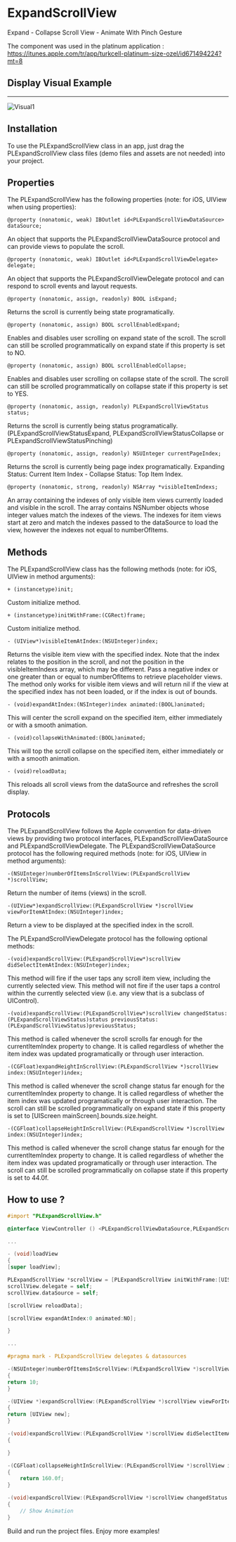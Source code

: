 # ExpandScrollView
Expand - Collapse Scroll View - Animate With Pinch Gesture 

The component was used in the platinum application : https://itunes.apple.com/tr/app/turkcell-platinum-size-ozel/id671494224?mt=8

## Display Visual Example 

----
![Visual1](http://g.recordit.co/2ExfUA6pbw.gif)


Installation
--------------

To use the PLExpandScrollView class in an app, just drag the PLExpandScrollView class files (demo files and assets are not needed) into your project.

Properties
--------------

The PLExpandScrollView has the following properties (note: for iOS, UIView when using properties):

    @property (nonatomic, weak) IBOutlet id<PLExpandScrollViewDataSource> dataSource;

An object that supports the PLExpandScrollViewDataSource protocol and can provide views to populate the scroll.

    @property (nonatomic, weak) IBOutlet id<PLExpandScrollViewDelegate> delegate;

An object that supports the PLExpandScrollViewDelegate protocol and can respond to scroll events and layout requests.

    @property (nonatomic, assign, readonly) BOOL isExpand;

Returns the scroll is currently being state programatically.

    @property (nonatomic, assign) BOOL scrollEnabledExpand;

Enables and disables user scrolling on expand state of the scroll. The scroll can still be scrolled programmatically on expand state if this property is set to NO.

    @property (nonatomic, assign) BOOL scrollEnabledCollapse;

Enables and disables user scrolling on collapse state of the scroll. The scroll can still be scrolled programmatically on collapse state if this property is set to YES.

    @property (nonatomic, assign, readonly) PLExpandScrollViewStatus status;

Returns the scroll is currently being status programatically. (PLExpandScrollViewStatusExpand, PLExpandScrollViewStatusCollapse or PLExpandScrollViewStatusPinching)

    @property (nonatomic, assign, readonly) NSUInteger currentPageIndex;

Returns the scroll is currently being page index programatically. Expanding Status: Current Item Index - Collapse Status: Top Item Index.

    @property (nonatomic, strong, readonly) NSArray *visibleItemIndexs;

An array containing the indexes of only visible item views currently loaded and visible in the scroll. The array contains NSNumber objects whose integer values match the indexes of the views. The indexes for item views start at zero and match the indexes passed to the dataSource to load the view, however the indexes not equal to numberOfItems.


Methods
--------------

The PLExpandScrollView class has the following methods (note: for iOS, UIView in method arguments):

    + (instancetype)init;

Custom initialize method.

    + (instancetype)initWithFrame:(CGRect)frame;

Custom initialize method.

    - (UIView*)visibleItemAtIndex:(NSUInteger)index;

Returns the visible item view with the specified index. Note that the index relates to the position in the scroll, and not the position in the visibleItemIndexs array, which may be different. Pass a negative index or one greater than or equal to numberOfItems to retrieve placeholder views. The method only works for visible item views and will return nil if the view at the specified index has not been loaded, or if the index is out of bounds.

    - (void)expandAtIndex:(NSInteger)index animated:(BOOL)animated;

This will center the scroll expand on the specified item, either immediately or with a smooth animation.

    - (void)collapseWithAnimated:(BOOL)animated;

This will top the scroll collapse on the specified item, either immediately or with a smooth animation.

    - (void)reloadData;

This reloads all scroll views from the dataSource and refreshes the scroll display.


Protocols
--------------

The PLExpandScrollView follows the Apple convention for data-driven views by providing two protocol interfaces, PLExpandScrollViewDataSource and PLExpandScrollViewDelegate. The PLExpandScrollViewDataSource protocol has the following required methods (note: for iOS, UIView in method arguments):

    -(NSUInteger)numberOfItemsInScrollView:(PLExpandScrollView *)scrollView;

Return the number of items (views) in the scroll.

    -(UIView*)expandScrollView:(PLExpandScrollView *)scrollView viewForItemAtIndex:(NSUInteger)index;

Return a view to be displayed at the specified index in the scroll.

The PLExpandScrollViewDelegate protocol has the following optional methods:

    -(void)expandScrollView:(PLExpandScrollView*)scrollView didSelectItemAtIndex:(NSUInteger)index;

This method will fire if the user taps any scroll item view, including the currently selected view. This method will not fire if the user taps a control within the currently selected view (i.e. any view that is a subclass of UIControl).

    -(void)expandScrollView:(PLExpandScrollView*)scrollView changedStatus:(PLExpandScrollViewStatus)status previousStatus:(PLExpandScrollViewStatus)previousStatus;

This method is called whenever the scroll scrolls far enough for the currentItemIndex property to change. It is called regardless of whether the item index was updated programatically or through user interaction.

    -(CGFloat)expandHeightInScrollView:(PLExpandScrollView *)scrollView index:(NSUInteger)index;

This method is called whenever the scroll change status far enough for the currentItemIndex property to change. It is called regardless of whether the item index was updated programatically or through user interaction. The scroll can still be scrolled programmatically on expand state if this property is set to [UIScreen mainScreen].bounds.size.height.

    -(CGFloat)collapseHeightInScrollView:(PLExpandScrollView *)scrollView index:(NSUInteger)index;

This method is called whenever the scroll change status far enough for the currentItemIndex property to change. It is called regardless of whether the item index was updated programatically or through user interaction. The scroll can still be scrolled programmatically on collapse state if this property is set to 44.0f.


How to use ?
----------

```Objective-C
#import "PLExpandScrollView.h"

@interface ViewController () <PLExpandScrollViewDataSource,PLExpandScrollViewDelegate>

...

- (void)loadView
{
[super loadView];

PLExpandScrollView *scrollView = [PLExpandScrollView initWithFrame:[UIScreen mainScreen].bounds];
scrollView.delegate = self;
scrollView.dataSource = self;

[scrollView reloadData];

[scrollView expandAtIndex:0 animated:NO];

}

...

#pragma mark - PLExpandScrollView delegates & datasources

-(NSUInteger)numberOfItemsInScrollView:(PLExpandScrollView *)scrollView
{
return 10;
}

-(UIView *)expandScrollView:(PLExpandScrollView *)scrollView viewForItemAtIndex:(NSUInteger)index
{
return [UIView new];
}

-(void)expandScrollView:(PLExpandScrollView *)scrollView didSelectItemAtIndex:(NSUInteger)index
{

}

-(CGFloat)collapseHeightInScrollView:(PLExpandScrollView *)scrollView index:(NSUInteger)index
{
    return 160.0f;
}

-(void)expandScrollView:(PLExpandScrollView *)scrollView changedStatus:(PLExpandScrollViewStatus)status previousStatus:(PLExpandScrollViewStatus)previousStatus
{
    // Show Animation
}

```

Build and run the project files. Enjoy more examples!